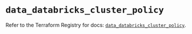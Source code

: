 # `data_databricks_cluster_policy`

Refer to the Terraform Registry for docs: [`data_databricks_cluster_policy`](https://registry.terraform.io/providers/databricks/databricks/1.49.0/docs/data-sources/cluster_policy).

